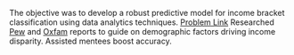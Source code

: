 The objective was to develop a robust predictive model for income bracket classification using data analytics techniques.
<a href="https://archive.ics.uci.edu/dataset/2/adult">Problem Link</a>
Researched <a href="https://www.pewresearch.org/social-trends/2020/01/09/trends-in-income-and-wealth-inequality/">Pew</a> and <a href="https://www.oxfam.org/en/kenya-extreme-inequality-numbers">Oxfam</a> reports to guide on demographic factors driving income disparity.
Assisted mentees boost accuracy.
